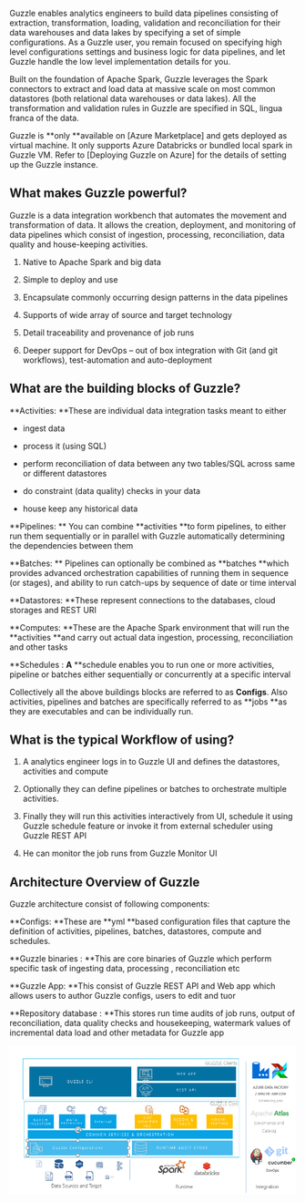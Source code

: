 Guzzle enables analytics engineers to build data pipelines consisting of extraction, transformation, loading, validation and reconciliation for their data warehouses and data lakes by specifying a set of simple configurations. As a Guzzle user, you remain focused on specifying high level configurations settings and business logic for data pipelines, and let Guzzle handle the low level implementation details for you.

Built on the foundation of Apache Spark, Guzzle leverages the Spark connectors to extract and load data at massive scale on most common datastores (both relational data warehouses or data lakes). All the transformation and validation rules in Guzzle are specified in SQL, lingua franca of the data. 

Guzzle is **only **available on [Azure Marketplace] and gets deployed as virtual machine. It only supports Azure Databricks or bundled local spark in Guzzle VM. Refer to [Deploying Guzzle on Azure] for the details of setting up the Guzzle instance.

## What makes Guzzle powerful?

Guzzle is a data integration workbench that automates the movement and transformation of data. It allows the creation, deployment, and monitoring of data pipelines which consist of ingestion, processing, reconciliation, data quality and house-keeping activities.

1. Native to Apache Spark and big data

2. Simple to deploy and use

3. Encapsulate commonly occurring design patterns in the data pipelines

4. Supports of wide array of source and target technology

5. Detail traceability and provenance of job runs

6. Deeper support for DevOps – out of box integration with Git (and git workflows), test-automation and auto-deployment

## What are the building blocks of Guzzle?

**Activities: **These are individual data integration tasks meant to either 

* ingest data 

* process it (using SQL) 

* perform reconciliation of data between any two tables/SQL across same or different datastores

* do constraint (data quality) checks in your data

* house keep any historical data

**Pipelines: ** You can combine **activities **to form pipelines, to either run them sequentially or in parallel with Guzzle automatically determining the dependencies between them

**Batches: ** Pipelines can optionally be combined as **batches **which provides advanced orchestration capabilities of running them in sequence (or stages), and ability to run catch-ups by sequence of date or time interval

**Datastores: **These represent connections to the databases, cloud storages and REST URI

**Computes: **These are the Apache Spark environment that will run the **activities **and carry out actual data ingestion, processing, reconciliation and other tasks

**Schedules : **A** **schedule enables you to run one or more activities, pipeline or batches either sequentially or concurrently at a specific interval

Collectively all the above buildings blocks are referred to as **Configs**. Also activities, pipelines and batches are specifically referred to as **jobs **as they are executables and can be individually run.

## What is the typical Workflow of using?

1. A analytics engineer logs in to Guzzle UI and defines the datastores, activities and compute 

2. Optionally they can define pipelines or batches to orchestrate multiple activities.

3. Finally they will run this activities interactively from UI, schedule it using Guzzle schedule feature or invoke it from external scheduler using Guzzle REST API

4. He can monitor the job runs from Guzzle Monitor UI

## Architecture Overview of Guzzle

Guzzle architecture consist of following components: 

**Configs: **These are **yml **based configuration files that capture the definition of activities, pipelines, batches, datastores, compute and schedules. 

**Guzzle binaries : **This are core binaries of Guzzle which perform specific task of ingesting data, processing , reconciliation  etc

**Guzzle App: **This consist of Guzzle REST API and Web app which allows users to author Guzzle configs, users to edit and tuor

**Repository database : **This stores run time audits of job runs, output of reconciliation, data quality checks and housekeeping, watermark values of incremental data load and other metadata for Guzzle app

![image alt text](/img/docs/introduction/introduction0.png)